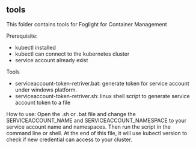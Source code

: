 ## tools ##
This folder contains tools for Foglight for Container Management

Prerequisite:
 - kubectl installed
 - kubectl can connect to the kubernetes cluster
 - service account already exist

Tools
 - serviceaccount-token-retriver.bat: generate token for service account under windows platform.
 - serviceaccount-token-retriver.sh: linux shell script to generate service account token to a file

How to use:
Open the .sh or .bat file and change the SERVICEACCOUNT_NAME and SERVICEACCOUNT_NAMESPACE to your service account name and namespaces.
Then run the script in the command line or shell. 
At the end of this file, it will use kubectl version to check if new credential can access to your cluster.